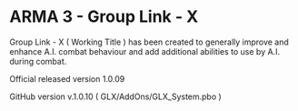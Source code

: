 # ARMA 3 - Group Link - X
Group Link - X ( Working Title ) has been created to generally improve and enhance A.I. combat behaviour and add additional abilities to use by A.I. during combat.

Official released version 1.0.09

GitHub version v.1.0.10 ( GLX/AddOns/GLX_System.pbo )
